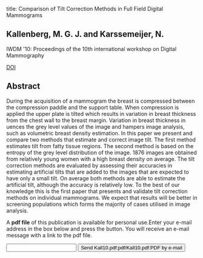 title: Comparison of Tilt Correction Methods in Full Field Digital Mammograms

## Kallenberg, M. G. J. and Karssemeijer, N.
IWDM '10: Proceedings of the 10th international workshop on Digital Mammography

<a href="https://doi.org/10.1007/978-3-642-13666-5_26">DOI</a>

## Abstract
During the acquisition of a mammogram the breast is compressed between the compression paddle and the support table. When compression is applied the upper plate is tilted which results in variation in breast thickness from the chest wall to the breast margin. Variation in breast thickness in uences the grey level values of the image and hampers image analysis, such as volumetric breast density estimation. In this paper we present and compare two methods that estimate and correct image tilt. The first method estimates tilt from fatty tissue regions. The second method is based on the entropy of the grey level distribution of the image. 1876 images are obtained from relatively young women with a high breast density on average. The tilt correction methods are evaluated by assessing their accuracies in estimating artificial tilts that are added to the images that are expected to have only a small tilt. On average both methods are able to estimate the artificial tilt, although the accuracy is relatively low. To the best of our knowledge this is the first paper that presents and validate tilt correction methods on individual mammograms. We expect that results will be better in screening populations which forms the majority of cases utilised in image analysis.

A <b>pdf file</b> of this publication is available for personal use.Enter your e-mail address in the box below and press the button. You will receive an e-mail message with a link to the pdf file.
<form action="sender.php">  <input type="text" name="email">  <input type="submit" value="Send Kall10.pdf:pdf/Kall10.pdf:PDF by e-mail"></form>